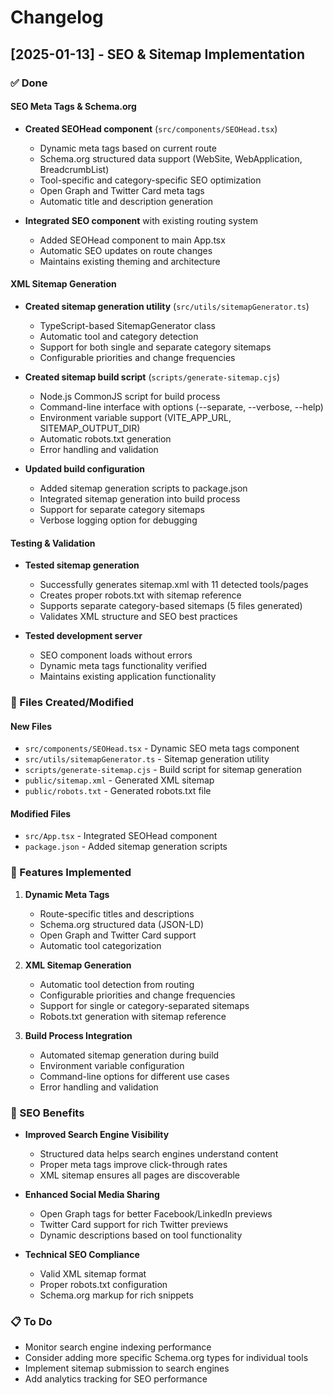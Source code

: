 # Changelog

## [2025-01-13] - SEO & Sitemap Implementation

### ✅ Done

#### SEO Meta Tags & Schema.org
- **Created SEOHead component** (`src/components/SEOHead.tsx`)
  - Dynamic meta tags based on current route
  - Schema.org structured data support (WebSite, WebApplication, BreadcrumbList)
  - Tool-specific and category-specific SEO optimization
  - Open Graph and Twitter Card meta tags
  - Automatic title and description generation

- **Integrated SEO component** with existing routing system
  - Added SEOHead component to main App.tsx
  - Automatic SEO updates on route changes
  - Maintains existing theming and architecture

#### XML Sitemap Generation
- **Created sitemap generation utility** (`src/utils/sitemapGenerator.ts`)
  - TypeScript-based SitemapGenerator class
  - Automatic tool and category detection
  - Support for both single and separate category sitemaps
  - Configurable priorities and change frequencies

- **Created sitemap build script** (`scripts/generate-sitemap.cjs`)
  - Node.js CommonJS script for build process
  - Command-line interface with options (--separate, --verbose, --help)
  - Environment variable support (VITE_APP_URL, SITEMAP_OUTPUT_DIR)
  - Automatic robots.txt generation
  - Error handling and validation

- **Updated build configuration**
  - Added sitemap generation scripts to package.json
  - Integrated sitemap generation into build process
  - Support for separate category sitemaps
  - Verbose logging option for debugging

#### Testing & Validation
- **Tested sitemap generation**
  - Successfully generates sitemap.xml with 11 detected tools/pages
  - Creates proper robots.txt with sitemap reference
  - Supports separate category-based sitemaps (5 files generated)
  - Validates XML structure and SEO best practices

- **Tested development server**
  - SEO component loads without errors
  - Dynamic meta tags functionality verified
  - Maintains existing application functionality

### 📁 Files Created/Modified

#### New Files
- `src/components/SEOHead.tsx` - Dynamic SEO meta tags component
- `src/utils/sitemapGenerator.ts` - Sitemap generation utility
- `scripts/generate-sitemap.cjs` - Build script for sitemap generation
- `public/sitemap.xml` - Generated XML sitemap
- `public/robots.txt` - Generated robots.txt file

#### Modified Files
- `src/App.tsx` - Integrated SEOHead component
- `package.json` - Added sitemap generation scripts

### 🚀 Features Implemented

1. **Dynamic Meta Tags**
   - Route-specific titles and descriptions
   - Schema.org structured data (JSON-LD)
   - Open Graph and Twitter Card support
   - Automatic tool categorization

2. **XML Sitemap Generation**
   - Automatic tool detection from routing
   - Configurable priorities and change frequencies
   - Support for single or category-separated sitemaps
   - Robots.txt generation with sitemap reference

3. **Build Process Integration**
   - Automated sitemap generation during build
   - Environment variable configuration
   - Command-line options for different use cases
   - Error handling and validation

### 🎯 SEO Benefits

- **Improved Search Engine Visibility**
  - Structured data helps search engines understand content
  - Proper meta tags improve click-through rates
  - XML sitemap ensures all pages are discoverable

- **Enhanced Social Media Sharing**
  - Open Graph tags for better Facebook/LinkedIn previews
  - Twitter Card support for rich Twitter previews
  - Dynamic descriptions based on tool functionality

- **Technical SEO Compliance**
  - Valid XML sitemap format
  - Proper robots.txt configuration
  - Schema.org markup for rich snippets

### 📋 To Do

- Monitor search engine indexing performance
- Consider adding more specific Schema.org types for individual tools
- Implement sitemap submission to search engines
- Add analytics tracking for SEO performance